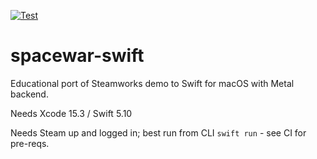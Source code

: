 [![Test](https://github.com/johnfairh/spacewar-swift/actions/workflows/test.yml/badge.svg)](https://github.com/johnfairh/spacewar-swift/actions/workflows/test.yml)
# spacewar-swift

Educational port of Steamworks demo to Swift for macOS with Metal backend.

Needs Xcode 15.3 / Swift 5.10

Needs Steam up and logged in; best run from CLI `swift run` - see CI for
pre-reqs.
